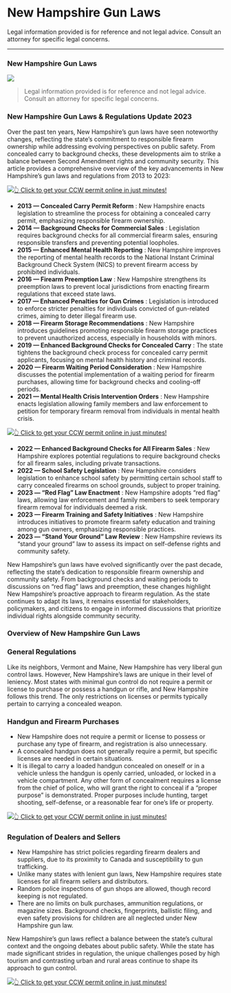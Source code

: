# New Hampshire Gun Laws

Legal information provided is for reference and not legal advice. Consult an attorney for specific legal concerns. 

* * *

### New Hampshire Gun Laws

![](https://cdn-images-1.medium.com/max/1200/1*DI1BcHxxAhUUMwLUeaNwOA.png)

> Legal information provided is for reference and not legal advice. Consult an attorney for specific legal concerns.

### New Hampshire Gun Laws & Regulations Update 2023

Over the past ten years, New Hampshire’s gun laws have seen noteworthy changes, reflecting the state’s commitment to responsible firearm ownership while addressing evolving perspectives on public safety. From concealed carry to background checks, these developments aim to strike a balance between Second Amendment rights and community security. This article provides a comprehensive overview of the key advancements in New Hampshire’s gun laws and regulations from 2013 to 2023:

[![](https://cdn-images-1.medium.com/max/1200/1*aCmvRhaa5Xjz4zDZxHzAjg.png)](https://sndn.toserp.ly/ccw)[👆 Click to get your CCW permit online in just minutes!](https://sndn.toserp.ly/ccw)

  * **2013 — Concealed Carry Permit Reform** : New Hampshire enacts legislation to streamline the process for obtaining a concealed carry permit, emphasizing responsible firearm ownership.
  * **2014 — Background Checks for Commercial Sales** : Legislation requires background checks for all commercial firearm sales, ensuring responsible transfers and preventing potential loopholes.
  * **2015 — Enhanced Mental Health Reporting** : New Hampshire improves the reporting of mental health records to the National Instant Criminal Background Check System (NICS) to prevent firearm access by prohibited individuals.
  * **2016 — Firearm Preemption Law** : New Hampshire strengthens its preemption laws to prevent local jurisdictions from enacting firearm regulations that exceed state laws.
  * **2017 — Enhanced Penalties for Gun Crimes** : Legislation is introduced to enforce stricter penalties for individuals convicted of gun-related crimes, aiming to deter illegal firearm use.
  * **2018 — Firearm Storage Recommendations** : New Hampshire introduces guidelines promoting responsible firearm storage practices to prevent unauthorized access, especially in households with minors.
  * **2019 — Enhanced Background Checks for Concealed Carry** : The state tightens the background check process for concealed carry permit applicants, focusing on mental health history and criminal records.
  * **2020 — Firearm Waiting Period Consideration** : New Hampshire discusses the potential implementation of a waiting period for firearm purchases, allowing time for background checks and cooling-off periods.
  * **2021 — Mental Health Crisis Intervention Orders** : New Hampshire enacts legislation allowing family members and law enforcement to petition for temporary firearm removal from individuals in mental health crisis.


[![](https://cdn-images-1.medium.com/max/1200/1*TMCVgNoKp2NAtvLSAMkaJg.png)](https://sndn.toserp.ly/ccw)[👆 Click to get your CCW permit online in just minutes!](https://sndn.toserp.ly/ccw)

  * **2022 — Enhanced Background Checks for All Firearm Sales** : New Hampshire explores potential regulations to require background checks for all firearm sales, including private transactions.
  * **2022 — School Safety Legislation** : New Hampshire considers legislation to enhance school safety by permitting certain school staff to carry concealed firearms on school grounds, subject to proper training.
  * **2023 — “Red Flag” Law Enactment** : New Hampshire adopts “red flag” laws, allowing law enforcement and family members to seek temporary firearm removal for individuals deemed a risk.
  * **2023 — Firearm Training and Safety Initiatives** : New Hampshire introduces initiatives to promote firearm safety education and training among gun owners, emphasizing responsible practices.
  * **2023 — “Stand Your Ground” Law Review** : New Hampshire reviews its “stand your ground” law to assess its impact on self-defense rights and community safety.



New Hampshire’s gun laws have evolved significantly over the past decade, reflecting the state’s dedication to responsible firearm ownership and community safety. From background checks and waiting periods to discussions on “red flag” laws and preemption, these changes highlight New Hampshire’s proactive approach to firearm regulation. As the state continues to adapt its laws, it remains essential for stakeholders, policymakers, and citizens to engage in informed discussions that prioritize individual rights alongside community security.

### Overview of New Hampshire Gun Laws

### General Regulations

Like its neighbors, Vermont and Maine, New Hampshire has very liberal gun control laws. However, New Hampshire’s laws are unique in their level of leniency. Most states with minimal gun control do not require a permit or license to purchase or possess a handgun or rifle, and New Hampshire follows this trend. The only restrictions on licenses or permits typically pertain to carrying a concealed weapon.

### Handgun and Firearm Purchases

  * New Hampshire does not require a permit or license to possess or purchase any type of firearm, and registration is also unnecessary.
  * A concealed handgun does not generally require a permit, but specific licenses are needed in certain situations.
  * It is illegal to carry a loaded handgun concealed on oneself or in a vehicle unless the handgun is openly carried, unloaded, or locked in a vehicle compartment. Any other form of concealment requires a license from the chief of police, who will grant the right to conceal if a “proper purpose” is demonstrated. Proper purposes include hunting, target shooting, self-defense, or a reasonable fear for one’s life or property.


[![](https://cdn-images-1.medium.com/max/1200/1*UmVcdbz7GlGdNVJMx2tkag.png)](https://sndn.toserp.ly/ccw)[👆 Click to get your CCW permit online in just minutes!](https://sndn.toserp.ly/ccw)

### Regulation of Dealers and Sellers

  * New Hampshire has strict policies regarding firearm dealers and suppliers, due to its proximity to Canada and susceptibility to gun trafficking.
  * Unlike many states with lenient gun laws, New Hampshire requires state licenses for all firearm sellers and distributors.
  * Random police inspections of gun shops are allowed, though record keeping is not regulated.
  * There are no limits on bulk purchases, ammunition regulations, or magazine sizes. Background checks, fingerprints, ballistic filing, and even safety provisions for children are all neglected under New Hampshire gun law.



New Hampshire’s gun laws reflect a balance between the state’s cultural context and the ongoing debates about public safety. While the state has made significant strides in regulation, the unique challenges posed by high tourism and contrasting urban and rural areas continue to shape its approach to gun control.

[![](https://cdn-images-1.medium.com/max/2560/1*aCmvRhaa5Xjz4zDZxHzAjg.png)](https://sndn.toserp.ly/ccw)[👆 Click to get your CCW permit online in just minutes!](https://sndn.toserp.ly/ccw)

